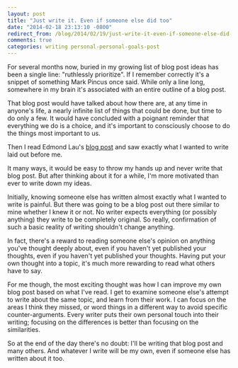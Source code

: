 ```yaml
---
layout: post
title: "Just write it. Even if someone else did too"
date: "2014-02-18 23:13:10 -0800"
redirect_from: /blog/2014/02/19/just-write-it-even-if-someone-else-did-too/
comments: true
categories: writing personal-personal-goals-post
---
```

For several months now, buried in my growing list of blog post ideas has been a single line:
"ruthlessly prioritize". If I remember correctly it's a snippet of something Mark Pincus once said.
While only a line long, somewhere in my brain it's associated with an entire outline of a blog
post.

That blog post would have talked about how there are, at any time in anyone's life, a nearly
infinite list of things that could be done, but time to do only a few. It would have concluded with
a poignant reminder that everything we do is a choice, and it's important to consciously choose to
do the things most important to us.

Then I read Edmond Lau's [blog post](http://www.theeffectiveengineer.com/blog/most-important-lesson-ive-learned-in-my-professional-life)
and saw exactly what I wanted to write laid out before me.

It many ways, it would be easy to throw my hands up and never write that blog post. But after
thinking about it for a while, I'm more motivated than ever to write down my ideas.

Initially, knowing someone else has written almost exactly what I wanted to write is painful. But
there was going to be a blog post out there similar to mine whether I knew it or not. No writer
expects everything (or possibly anything) they write to be completely original. So really,
confirmation of such a basic reality of writing shouldn't change anything.

In fact, there's a reward to reading someone else's opinion on anything you've thought deeply about,
even if you haven't yet published your thoughts, even if you haven't yet published your thoughts.
Having put your own thought into a topic, it's much more rewarding to read what others have to say.

For me though, the most exciting thought was how I can improve my own blog post based on what I've
read. I get to examine someone else's attempt to write about the same topic, and learn from their
work. I can focus on the areas I think they missed, or word things in a different way to avoid
specific counter-arguments. Every writer puts their own personal touch into
their writing; focusing on the differences is better than focusing on the similarities.

So at the end of the day there's no doubt: I'll be writing that blog post and many others. And
whatever I write will be my own, even if someone else has written about it too.
